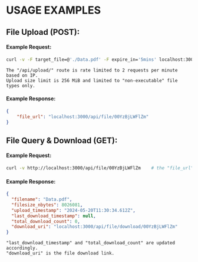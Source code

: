 # USAGE EXAMPLES

## File Upload (POST):
#### Example Request:
```sh
curl -v -F target_file=@'./Data.pdf' -F expire_in='5mins' localhost:3000/api/upload
```
`The "/api/upload/" route is rate limited to 2 requests per minute based on IP.`  
`Upload size limit is 256 MiB and limited to "non-executable" file types only.`

#### Example Response:
```json
{
	"file_url": "localhost:3000/api/file/00YzBjLWFlZm"
}
```

## File Query & Download (GET):
#### Example Request:
```sh
curl -v http://localhost:3000/api/file/00YzBjLWFlZm    # the "file_url"
```
#### Example Response:
```json
{
  "filename": "Data.pdf",
  "filesize_nbytes": 8026081,
  "upload_timestamp": "2024-05-20T11:30:34.612Z",
  "last_download_timestamp": null,
  "total_download_count": 0,
  "download_uri": "localhost:3000/api/file/download/00YzBjLWFlZm"
}
```
`"last_download_timestamp" and "total_download_count" are updated accordingly.`  
`"download_uri" is the file download link.`  
